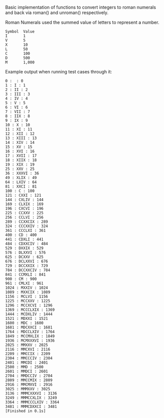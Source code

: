 Basic implementation of functions to convert integers to roman numerals and back via roman() and unroman() respectively.

Roman Numerals used the summed value of letters to represent a number.

```
Symbol	Value
I		1
V		5
X		10
L		50
C		100
D		500
M		1,000
```


Example output when running test cases through it:
```
0 :  : 0
1 : I : 1
2 : II : 2
3 : III : 3
4 : IV : 4
5 : V : 5
6 : VI : 6
7 : VII : 7
8 : IIX : 8
9 : IX : 9
10 : X : 10
11 : XI : 11
12 : XII : 12
13 : XIII : 13
14 : XIV : 14
15 : XV : 15
16 : XVI : 16
17 : XVII : 17
18 : XIIX : 18
19 : XIX : 19
25 : XXV : 25
36 : XXXVI : 36
49 : XLIX : 49
64 : LXIV : 64
81 : XXCI : 81
100 : C : 100
121 : CXXI : 121
144 : CXLIV : 144
169 : CLXIX : 169
196 : CXCVI : 196
225 : CCXXV : 225
256 : CCLVI : 256
289 : CCXXCIX : 289
324 : CCCXXIV : 324
361 : CCCLXI : 361
400 : CD : 400
441 : CDXLI : 441
484 : CDXXCIV : 484
529 : DXXIX : 529
576 : DLXXVI : 576
625 : DCXXV : 625
676 : DCLXXVI : 676
729 : DCCXXIX : 729
784 : DCCXXCIV : 784
841 : CCMXLI : 841
900 : CM : 900
961 : CMLXI : 961
1024 : MXXIV : 1024
1089 : MXXCIX : 1089
1156 : MCLVI : 1156
1225 : MCCXXV : 1225
1296 : MCCXCVI : 1296
1369 : MCCCLXIX : 1369
1444 : MCDXLIV : 1444
1521 : MDXXI : 1521
1600 : MDC : 1600
1681 : MDCXXCI : 1681
1764 : MDCCLXIV : 1764
1849 : MCCMXLIX : 1849
1936 : MCMXXXVI : 1936
2025 : MMXXV : 2025
2116 : MMCXVI : 2116
2209 : MMCCIX : 2209
2304 : MMCCCIV : 2304
2401 : MMCDI : 2401
2500 : MMD : 2500
2601 : MMDCI : 2601
2704 : MMDCCIV : 2704
2809 : MMCCMIX : 2809
2916 : MMCMXVI : 2916
3025 : MMMXXV : 3025
3136 : MMMCXXXVI : 3136
3249 : MMMCCXLIX : 3249
3364 : MMMCCCLXIV : 3364
3481 : MMMCDXXCI : 3481
[Finished in 0.1s]
```